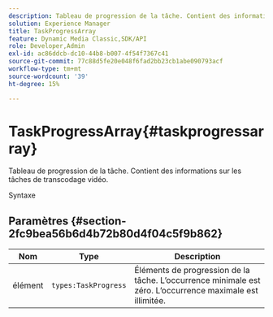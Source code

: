```yaml
---
description: Tableau de progression de la tâche. Contient des informations sur les tâches de transcodage vidéo.
solution: Experience Manager
title: TaskProgressArray
feature: Dynamic Media Classic,SDK/API
role: Developer,Admin
exl-id: ac86ddcb-dc10-44b8-b007-4f54f7367c41
source-git-commit: 77c88d5fe20e048f6fad2bb23cb1abe090793acf
workflow-type: tm+mt
source-wordcount: '39'
ht-degree: 15%

---
```


# TaskProgressArray{#taskprogressarray}

Tableau de progression de la tâche. Contient des informations sur les tâches de transcodage vidéo.

Syntaxe

## Paramètres {#section-2fc9bea56b6d4b72b80d4f04c5f9b862}

| Nom | Type | Description |
|---|---|---|
| élément | `types:TaskProgress` | Éléments de progression de la tâche. L’occurrence minimale est zéro. L’occurrence maximale est illimitée. |
